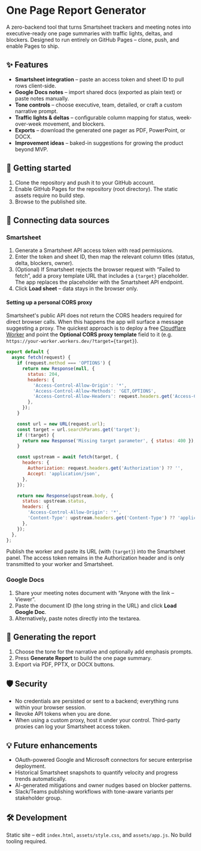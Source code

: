 # One Page Report Generator

A zero-backend tool that turns Smartsheet trackers and meeting notes into executive-ready one page summaries with traffic lights, deltas, and blockers. Designed to run entirely on GitHub Pages – clone, push, and enable Pages to ship.

## ✨ Features

- **Smartsheet integration** – paste an access token and sheet ID to pull rows client-side.
- **Google Docs notes** – import shared docs (exported as plain text) or paste notes manually.
- **Tone controls** – choose executive, team, detailed, or craft a custom narrative prompt.
- **Traffic lights & deltas** – configurable column mapping for status, week-over-week movement, and blockers.
- **Exports** – download the generated one pager as PDF, PowerPoint, or DOCX.
- **Improvement ideas** – baked-in suggestions for growing the product beyond MVP.

## 🚀 Getting started

1. Clone the repository and push it to your GitHub account.
2. Enable GitHub Pages for the repository (root directory). The static assets require no build step.
3. Browse to the published site.

## 🔌 Connecting data sources

### Smartsheet

1. Generate a Smartsheet API access token with read permissions.
2. Enter the token and sheet ID, then map the relevant column titles (status, delta, blockers, owner).
3. (Optional) If Smartsheet rejects the browser request with “Failed to fetch”, add a proxy template URL that includes a `{target}` placeholder. The app replaces the placeholder with the Smartsheet API endpoint.
4. Click **Load sheet** – data stays in the browser only.

#### Setting up a personal CORS proxy

Smartsheet's public API does not return the CORS headers required for direct browser calls. When this happens the app will surface a message suggesting a proxy. The quickest approach is to deploy a free [Cloudflare Worker](https://developers.cloudflare.com/workers/) and point the **Optional CORS proxy template** field to it (e.g. `https://your-worker.workers.dev/?target={target}`).

```js
export default {
  async fetch(request) {
    if (request.method === 'OPTIONS') {
      return new Response(null, {
        status: 204,
        headers: {
          'Access-Control-Allow-Origin': '*',
          'Access-Control-Allow-Methods': 'GET,OPTIONS',
          'Access-Control-Allow-Headers': request.headers.get('Access-Control-Request-Headers') ?? 'authorization,accept',
        },
      });
    }

    const url = new URL(request.url);
    const target = url.searchParams.get('target');
    if (!target) {
      return new Response('Missing target parameter', { status: 400 });
    }

    const upstream = await fetch(target, {
      headers: {
        Authorization: request.headers.get('Authorization') ?? '',
        Accept: 'application/json',
      },
    });

    return new Response(upstream.body, {
      status: upstream.status,
      headers: {
        'Access-Control-Allow-Origin': '*',
        'Content-Type': upstream.headers.get('Content-Type') ?? 'application/json',
      },
    });
  },
};
```

Publish the worker and paste its URL (with `{target}`) into the Smartsheet panel. The access token remains in the Authorization header and is only transmitted to your worker and Smartsheet.

### Google Docs

1. Share your meeting notes document with “Anyone with the link – Viewer”.
2. Paste the document ID (the long string in the URL) and click **Load Google Doc**.
3. Alternatively, paste notes directly into the textarea.

## 🧠 Generating the report

1. Choose the tone for the narrative and optionally add emphasis prompts.
2. Press **Generate Report** to build the one page summary.
3. Export via PDF, PPTX, or DOCX buttons.

## 🛡️ Security

- No credentials are persisted or sent to a backend; everything runs within your browser session.
- Revoke API tokens when you are done.
- When using a custom proxy, host it under your control. Third-party proxies can log your Smartsheet access token.

## 💡 Future enhancements

- OAuth-powered Google and Microsoft connectors for secure enterprise deployment.
- Historical Smartsheet snapshots to quantify velocity and progress trends automatically.
- AI-generated mitigations and owner nudges based on blocker patterns.
- Slack/Teams publishing workflows with tone-aware variants per stakeholder group.

## 🛠️ Development

Static site – edit `index.html`, `assets/style.css`, and `assets/app.js`. No build tooling required.
